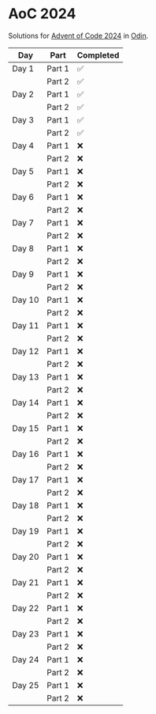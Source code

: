 # AoC 2024

Solutions for [Advent of Code 2024](https://adventofcode.com/2024) in [Odin](https://odin-lang.org/).

| **Day** | **Part** | **Completed** |
|---------|----------|---------------|
| Day 1   | Part 1   | ✅            |
|         | Part 2   | ✅            |
| Day 2   | Part 1   | ✅            |
|         | Part 2   | ✅            |
| Day 3   | Part 1   | ✅            |
|         | Part 2   | ✅            |
| Day 4   | Part 1   | ❌            |
|         | Part 2   | ❌            |
| Day 5   | Part 1   | ❌            |
|         | Part 2   | ❌            |
| Day 6   | Part 1   | ❌            |
|         | Part 2   | ❌            |
| Day 7   | Part 1   | ❌            |
|         | Part 2   | ❌            |
| Day 8   | Part 1   | ❌            |
|         | Part 2   | ❌            |
| Day 9   | Part 1   | ❌            |
|         | Part 2   | ❌            |
| Day 10  | Part 1   | ❌            |
|         | Part 2   | ❌            |
| Day 11  | Part 1   | ❌            |
|         | Part 2   | ❌            |
| Day 12  | Part 1   | ❌            |
|         | Part 2   | ❌            |
| Day 13  | Part 1   | ❌            |
|         | Part 2   | ❌            |
| Day 14  | Part 1   | ❌            |
|         | Part 2   | ❌            |
| Day 15  | Part 1   | ❌            |
|         | Part 2   | ❌            |
| Day 16  | Part 1   | ❌            |
|         | Part 2   | ❌            |
| Day 17  | Part 1   | ❌            |
|         | Part 2   | ❌            |
| Day 18  | Part 1   | ❌            |
|         | Part 2   | ❌            |
| Day 19  | Part 1   | ❌            |
|         | Part 2   | ❌            |
| Day 20  | Part 1   | ❌            |
|         | Part 2   | ❌            |
| Day 21  | Part 1   | ❌            |
|         | Part 2   | ❌            |
| Day 22  | Part 1   | ❌            |
|         | Part 2   | ❌            |
| Day 23  | Part 1   | ❌            |
|         | Part 2   | ❌            |
| Day 24  | Part 1   | ❌            |
|         | Part 2   | ❌            |
| Day 25  | Part 1   | ❌            |
|         | Part 2   | ❌            |
